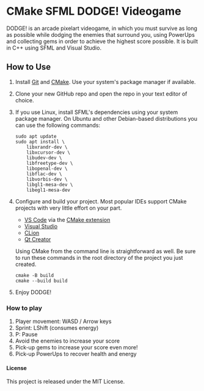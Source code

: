 # CMake SFML DODGE! Videogame
DODGE! is an arcade pixelart videogame, in which you must survive as long as possible while dodging the enemies that surround you, using PowerUps and collecting gems in order to achieve the highest score possible. It is built in C++ using SFML and Visual Studio.

## How to Use
1. Install [Git](https://git-scm.com/downloads) and [CMake](https://cmake.org/download/). Use your system's package manager if available.
2. Clone your new GitHub repo and open the repo in your text editor of choice.
3. If you use Linux, install SFML's dependencies using your system package manager. On Ubuntu and other Debian-based distributions you can use the following commands:
   ```
   sudo apt update
   sudo apt install \
       libxrandr-dev \
       libxcursor-dev \
       libudev-dev \
       libfreetype-dev \
       libopenal-dev \
       libflac-dev \
       libvorbis-dev \
       libgl1-mesa-dev \
       libegl1-mesa-dev
   ```
4. Configure and build your project. Most popular IDEs support CMake projects with very little effort on your part.

   - [VS Code](https://code.visualstudio.com) via the [CMake extension](https://code.visualstudio.com/docs/cpp/cmake-linux)
   - [Visual Studio](https://docs.microsoft.com/en-us/cpp/build/cmake-projects-in-visual-studio?view=msvc-170)
   - [CLion](https://www.jetbrains.com/clion/features/cmake-support.html)
   - [Qt Creator](https://doc.qt.io/qtcreator/creator-project-cmake.html)

   Using CMake from the command line is straightforward as well.
   Be sure to run these commands in the root directory of the project you just created.

   ```
   cmake -B build
   cmake --build build
   ```

5. Enjoy DODGE!

### How to play
1. Player movement: WASD / Arrow keys
2. Sprint: LShift (consumes energy)
3. P: Pause
4. Avoid the enemies to increase your score
5. Pick-up gems to increase your score even more!
6. Pick-up PowerUps to recover health and energy

#### License
This project is released under the MIT License.